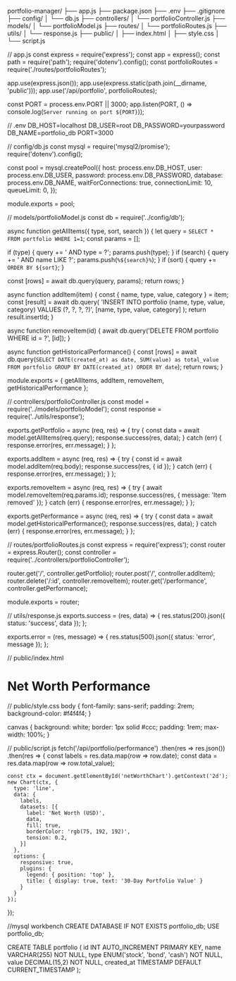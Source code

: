portfolio-manager/
├── app.js
├── package.json
├── .env
├── .gitignore
├── config/
│   └── db.js
├── controllers/
│   └── portfolioController.js
├── models/
│   └── portfolioModel.js
├── routes/
│   └── portfolioRoutes.js
├── utils/
│   └── response.js
├── public/
│   ├── index.html
│   ├── style.css
│   └── script.js

// app.js
const express = require('express');
const app = express();
const path = require('path');
require('dotenv').config();
const portfolioRoutes = require('./routes/portfolioRoutes');

app.use(express.json());
app.use(express.static(path.join(__dirname, 'public')));
app.use('/api/portfolio', portfolioRoutes);

const PORT = process.env.PORT || 3000;
app.listen(PORT, () => console.log(`Server running on port ${PORT}`));

// .env
DB_HOST=localhost
DB_USER=root
DB_PASSWORD=yourpassword
DB_NAME=portfolio_db
PORT=3000

// config/db.js
const mysql = require('mysql2/promise');
require('dotenv').config();

const pool = mysql.createPool({
  host: process.env.DB_HOST,
  user: process.env.DB_USER,
  password: process.env.DB_PASSWORD,
  database: process.env.DB_NAME,
  waitForConnections: true,
  connectionLimit: 10,
  queueLimit: 0,
});

module.exports = pool;

// models/portfolioModel.js
const db = require('../config/db');

async function getAllItems({ type, sort, search }) {
  let query = `SELECT * FROM portfolio WHERE 1=1`;
  const params = [];

  if (type) {
    query += ' AND type = ?';
    params.push(type);
  }
  if (search) {
    query += ' AND name LIKE ?';
    params.push(`%${search}%`);
  }
  if (sort) {
    query += ` ORDER BY ${sort}`;
  }

  const [rows] = await db.query(query, params);
  return rows;
}

async function addItem(item) {
  const { name, type, value, category } = item;
  const [result] = await db.query(
    'INSERT INTO portfolio (name, type, value, category) VALUES (?, ?, ?, ?)',
    [name, type, value, category]
  );
  return result.insertId;
}

async function removeItem(id) {
  await db.query('DELETE FROM portfolio WHERE id = ?', [id]);
}

async function getHistoricalPerformance() {
  const [rows] = await db.query(`
    SELECT DATE(created_at) as date, SUM(value) as total_value
    FROM portfolio
    GROUP BY DATE(created_at)
    ORDER BY date
  `);
  return rows;
}

module.exports = { getAllItems, addItem, removeItem, getHistoricalPerformance };

// controllers/portfolioController.js
const model = require('../models/portfolioModel');
const response = require('../utils/response');

exports.getPortfolio = async (req, res) => {
  try {
    const data = await model.getAllItems(req.query);
    response.success(res, data);
  } catch (err) {
    response.error(res, err.message);
  }
};

exports.addItem = async (req, res) => {
  try {
    const id = await model.addItem(req.body);
    response.success(res, { id });
  } catch (err) {
    response.error(res, err.message);
  }
};

exports.removeItem = async (req, res) => {
  try {
    await model.removeItem(req.params.id);
    response.success(res, { message: 'Item removed' });
  } catch (err) {
    response.error(res, err.message);
  }
};

exports.getPerformance = async (req, res) => {
  try {
    const data = await model.getHistoricalPerformance();
    response.success(res, data);
  } catch (err) {
    response.error(res, err.message);
  }
};

// routes/portfolioRoutes.js
const express = require('express');
const router = express.Router();
const controller = require('../controllers/portfolioController');

router.get('/', controller.getPortfolio);
router.post('/', controller.addItem);
router.delete('/:id', controller.removeItem);
router.get('/performance', controller.getPerformance);

module.exports = router;

// utils/response.js
exports.success = (res, data) => {
  res.status(200).json({ status: 'success', data });
};

exports.error = (res, message) => {
  res.status(500).json({ status: 'error', message });
};

// public/index.html
<!DOCTYPE html>
<html lang="en">
<head>
  <meta charset="UTF-8">
  <title>Portfolio Performance</title>
  <link rel="stylesheet" href="style.css" />
  <script src="https://cdn.jsdelivr.net/npm/chart.js"></script>
</head>
<body>
  <h1>Net Worth Performance</h1>
  <canvas id="netWorthChart"></canvas>
  <script src="script.js"></script>
</body>
</html>

// public/style.css
body {
  font-family: sans-serif;
  padding: 2rem;
  background-color: #f4f4f4;
}

canvas {
  background: white;
  border: 1px solid #ccc;
  padding: 1rem;
  max-width: 100%;
}

// public/script.js
fetch('/api/portfolio/performance')
  .then(res => res.json())
  .then(res => {
    const labels = res.data.map(row => row.date);
    const data = res.data.map(row => row.total_value);

    const ctx = document.getElementById('netWorthChart').getContext('2d');
    new Chart(ctx, {
      type: 'line',
      data: {
        labels,
        datasets: [{
          label: 'Net Worth (USD)',
          data,
          fill: true,
          borderColor: 'rgb(75, 192, 192)',
          tension: 0.2,
        }]
      },
      options: {
        responsive: true,
        plugins: {
          legend: { position: 'top' },
          title: { display: true, text: '30-Day Portfolio Value' }
        }
      }
    });
  });




  //mysql workbench
  CREATE DATABASE IF NOT EXISTS portfolio_db;
USE portfolio_db;

CREATE TABLE portfolio (
    id INT AUTO_INCREMENT PRIMARY KEY,
    name VARCHAR(255) NOT NULL,
    type ENUM('stock', 'bond', 'cash') NOT NULL,
    value DECIMAL(15,2) NOT NULL,
    created_at TIMESTAMP DEFAULT CURRENT_TIMESTAMP
);

